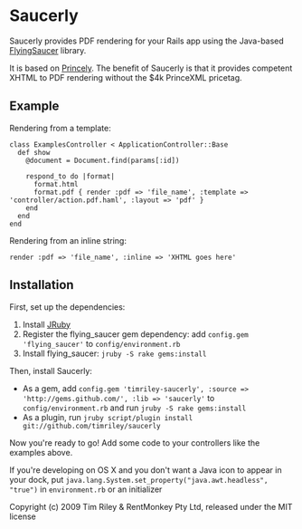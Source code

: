 Saucerly
========

Saucerly provides PDF rendering for your Rails app using the Java-based [FlyingSaucer](https://xhtmlrenderer.dev.java.net/) library.

It is based on [Princely](http://github.com/mbleigh/princely/). The benefit of Saucerly is that it provides competent XHTML to PDF rendering without the $4k PrinceXML pricetag.

Example
-------

Rendering from a template:

    class ExamplesController < ApplicationController::Base
      def show
        @document = Document.find(params[:id])
      
        respond_to do |format|
          format.html
          format.pdf { render :pdf => 'file_name', :template => 'controller/action.pdf.haml', :layout => 'pdf' }
        end
      end
    end
          
Rendering from an inline string:

    render :pdf => 'file_name', :inline => 'XHTML goes here'

Installation
------------

First, set up the dependencies:

1. Install [JRuby](http://jruby.org/)
2. Register the flying_saucer gem dependency: add `config.gem 'flying_saucer'` to `config/environment.rb`
3. Install flying_saucer: `jruby -S rake gems:install`

Then, install Saucerly:

* As a gem, add `config.gem 'timriley-saucerly', :source => 'http://gems.github.com/', :lib => 'saucerly'` to `config/environment.rb` and run `jruby -S rake gems:install`
* As a plugin, run `jruby script/plugin install git://github.com/timriley/saucerly`

Now you're ready to go! Add some code to your controllers like the examples above.

If you're developing on OS X and you don't want a Java icon to appear in your dock, put `java.lang.System.set_property("java.awt.headless", "true")` in `environment.rb` or an initializer

Copyright (c) 2009 Tim Riley & RentMonkey Pty Ltd, released under the MIT license